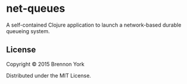 # net-queues

A self-contained Clojure application to launch a network-based durable queueing system.

## License

Copyright © 2015 Brennon York

Distributed under the MIT License.
